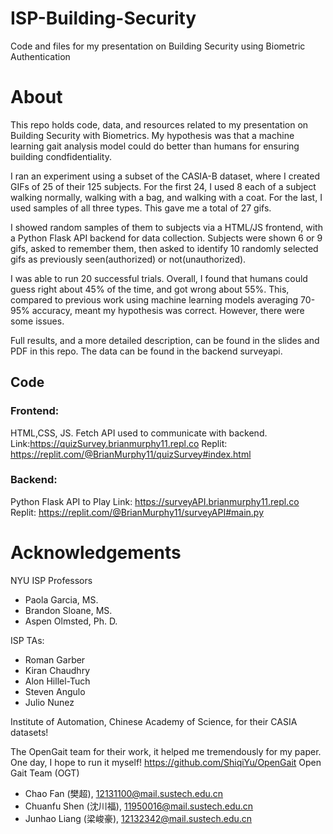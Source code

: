 # ISP-Building-Security
Code and files for my presentation on Building Security using Biometric Authentication
# About
This repo holds code, data, and resources related to my presentation on Building Security with Biometrics. My hypothesis was that a machine learning gait analysis model could do better than humans for ensuring building condfidentiality. 

I ran an experiment using a subset of the CASIA-B dataset, where I created GIFs of 25 of their 125 subjects. For the first 24, I used 8 each of a subject walking normally, walking with a bag, and walking with a coat. For the last, I used samples of all three types. This gave me a total of 27 gifs. 

I showed random samples of them to subjects via a HTML/JS frontend, with a Python Flask API backend for data collection. Subjects were shown 6 or 9 gifs, asked to remember them, then asked to identify 10 randomly selected gifs as previously seen(authorized) or not(unauthorized).

I was able to run 20 successful trials. Overall, I found that humans could guess right about 45% of the time, and got wrong about 55%. This, compared to previous work using machine learning models averaging 70-95% accuracy, meant my hypothesis was correct. However, there were some issues.

Full results, and a more detailed description, can be found in the slides and PDF in this repo. The data can be found in the backend surveyapi.


## Code
### Frontend:
HTML,CSS, JS. Fetch API used to communicate with backend.  
Link:https://quizSurvey.brianmurphy11.repl.co
Replit: https://replit.com/@BrianMurphy11/quizSurvey#index.html
### Backend:
Python Flask API to 
Play Link: https://surveyAPI.brianmurphy11.repl.co
Replit: https://replit.com/@BrianMurphy11/surveyAPI#main.py

# Acknowledgements
NYU ISP Professors
* Paola Garcia, MS.
* Brandon Sloane, MS.
* Aspen Olmsted, Ph. D.

ISP TAs:
* Roman Garber
* Kiran Chaudhry
* Alon Hillel-Tuch
* Steven Angulo
* Julio Nunez

Institute of Automation, Chinese Academy of Science, for their CASIA datasets!

The OpenGait team for their work, it helped me tremendously for my paper. One day, I hope to run it myself!
https://github.com/ShiqiYu/OpenGait
Open Gait Team (OGT)
*  Chao Fan (樊超), 12131100@mail.sustech.edu.cn
*  Chuanfu Shen (沈川福), 11950016@mail.sustech.edu.cn
*  Junhao Liang (梁峻豪), 12132342@mail.sustech.edu.cn
